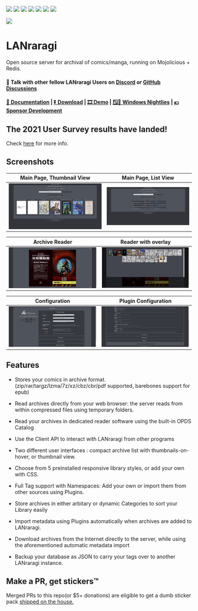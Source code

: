 [<img src="https://img.shields.io/docker/pulls/difegue/lanraragi.svg">](https://hub.docker.com/r/difegue/lanraragi/)
[<img src="https://img.shields.io/github/downloads/difegue/lanraragi/total.svg">](https://github.com/Difegue/LANraragi/releases)
[<img src="https://img.shields.io/github/release/difegue/lanraragi.svg?label=latest%20release">](https://github.com/Difegue/LANraragi/releases/latest)
[<img src="https://img.shields.io/homebrew/v/lanraragi.svg">](https://formulae.brew.sh/formula/lanraragi)
[<img src="https://img.shields.io/website/https/lrr.tvc-16.science.svg?label=demo%20website&up_message=online">](https://lrr.tvc-16.science/)
[<img src="https://github.com/Difegue/LANraragi/actions/workflows/push-continuous-integration.yml/badge.svg">](https://github.com/Difegue/LANraragi/actions)
[<img src="https://img.shields.io/discord/612709831744290847">](https://discord.gg/aRQxtbg)


<img src="public/favicon.ico" width="128">  
  
LANraragi
===========

Open source server for archival of comics/manga, running on Mojolicious + Redis.

#### 💬 Talk with other fellow LANraragi Users on [Discord](https://discord.gg/aRQxtbg) or [GitHub Discussions](https://github.com/Difegue/LANraragi/discussions)  

####  [📄 Documentation](https://sugoi.gitbook.io/lanraragi/v/dev) | [⏬ Download](https://github.com/Difegue/LANraragi/releases/latest) | [🎞 Demo](https://lrr.tvc-16.science) | [🪟🌃 Windows Nightlies](https://nightly.link/Difegue/LANraragi/workflows/push-continous-delivery/dev) | [💵 Sponsor Development](https://ko-fi.com/T6T2UP5N)  

## The 2021 User Survey results have landed! 

Check [here](https://tvc-16.science/lrr-survey-3-results.html) for more info.

## Screenshots  
 
|Main Page, Thumbnail View | Main Page, List View |
|---|---|
| [![archive_thumb](./tools/_screenshots/archive_thumb.png)](https://raw.githubusercontent.com/Difegue/LANraragi/dev/tools/_screenshots/archive_thumb.png) | [![archive_list](./tools/_screenshots/archive_list.png)](https://raw.githubusercontent.com/Difegue/LANraragi/dev/tools/_screenshots/archive_list.png) |

|Archive Reader | Reader with overlay |
|---|---|
| [![reader](./tools/_screenshots/reader.jpg)](https://raw.githubusercontent.com/Difegue/LANraragi/dev/tools/_screenshots/reader.jpg) | [![reader_overlay](./tools/_screenshots/reader_overlay.jpg)](https://raw.githubusercontent.com/Difegue/LANraragi/dev/tools/_screenshots/reader_overlay.jpg) |


|Configuration | Plugin Configuration |
|---|---|
| [![cfg](./tools/_screenshots/cfg.png)](https://raw.githubusercontent.com/Difegue/LANraragi/dev/tools/_screenshots/cfg.png) | [![cfg_plugin](./tools/_screenshots/cfg_plugin.png)](https://raw.githubusercontent.com/Difegue/LANraragi/dev/tools/_screenshots/cfg_plugin.png) |

## Features  

* Stores your comics in archive format. (zip/rar/targz/lzma/7z/xz/cbz/cbr/pdf supported, barebones support for epub)  

* Read archives directly from your web browser: the server reads from within compressed files using temporary folders.

* Read your archives in dedicated reader software using the built-in OPDS Catalog

* Use the Client API to interact with LANraragi from other programs

* Two different user interfaces : compact archive list with thumbnails-on-hover, or thumbnail view.

* Choose from 5 preinstalled responsive library styles, or add your own with CSS.  

* Full Tag support with Namespaces: Add your own or import them from other sources using Plugins.  

* Store archives in either arbitary or dynamic Categories to sort your Library easily

* Import metadata using Plugins automatically when archives are added to LANraragi.

* Download archives from the Internet directly to the server, while using the aforementioned automatic metadata import

* Backup your database as JSON to carry your tags over to another LANraragi instance.

## Make a PR, get stickers™  

Merged PRs to this repo(or $5+ donations) are eligible to get a dumb sticker pack [shipped on the house.](https://forms.office.com/Pages/ResponsePage.aspx?id=DQSIkWdsW0yxEjajBLZtrQAAAAAAAAAAAAN__osxt25URTdTUTVBVFRCTjlYWFJLMlEzRTJPUEhEVy4u)  
